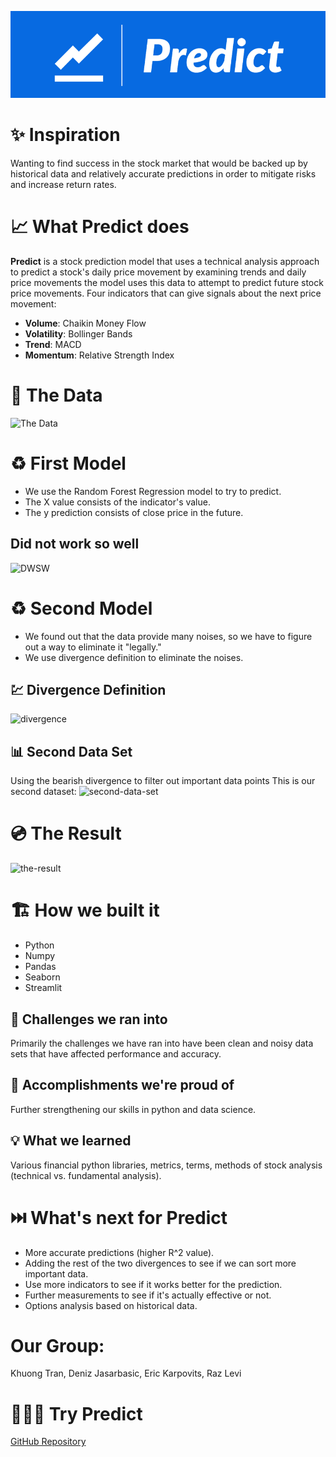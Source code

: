 ![enter image description here](https://raw.githubusercontent.com/Deniz-Jasa/stock_prediction_model/main/images/predictCropped.png)

  # ✨ Inspiration

Wanting to find success in the stock market that would be backed up by historical data and relatively accurate predictions in order to mitigate risks and increase return rates.

    

#  📈 What Predict does

**Predict** is a stock prediction model that uses a technical analysis approach to predict a stock's daily price movement by examining trends and daily price movements the model uses this data to attempt to predict future stock price movements.
Four indicators that can give signals about the next price movement:
- **Volume**: Chaikin Money Flow
- **Volatility**: Bollinger Bands
- **Trend**: MACD
- **Momentum**: Relative Strength Index


# 💾 The Data
![The Data](https://raw.githubusercontent.com/razlevio/razlevio/main/resources/presentation/the-data.png)
 
 # ♻️ First Model 
- We use the Random Forest Regression model to try to predict.
- The X value consists of the indicator's value.
- The y prediction consists of close price in the future.

## Did not work so well
![DWSW](https://raw.githubusercontent.com/razlevio/razlevio/main/resources/presentation/dwsw.png)

# ♻️ Second Model 
- We found out that the data provide many noises, so we have to figure out a way to eliminate it "legally."
- We use divergence definition to eliminate the noises.

## 💹 Divergence Definition
![divergence](https://raw.githubusercontent.com/razlevio/razlevio/main/resources/presentation/divergence.jpg)

## 📊 Second Data Set 
Using the bearish divergence to filter out important data points
This is our second dataset:
![second-data-set](https://raw.githubusercontent.com/razlevio/razlevio/main/resources/presentation/second%20model.png)

# 💿 The Result
![the-result](https://raw.githubusercontent.com/razlevio/razlevio/main/resources/presentation/theresult.png)

# 🏗️ How we built it
-  Python
-  Numpy
-  Pandas
-  Seaborn
-  Streamlit

## 🛑 Challenges we ran into
Primarily the challenges we have ran into have been clean and noisy data sets that have affected performance and accuracy.

## 🏅 Accomplishments we're proud of

Further strengthening our skills in python and data science.

## 💡 What we learned

Various financial python libraries, metrics, terms, methods of stock analysis (technical vs. fundamental analysis).

# ⏭️ What's next for Predict

-   More accurate predictions (higher R^2 value).
-   Adding the rest of the two divergences to see if we can sort more important data.
-   Use more indicators to see if it works better for the prediction.
-   Further measurements to see if it's actually effective or not.
-   Options analysis based on historical data.

# Our Group:
Khuong Tran, Deniz Jasarbasic, Eric Karpovits, Raz Levi

# 👨🏻‍💻 Try Predict
[GitHub Repository](https://github.com/Deniz-Jasa/stock_prediction_model)
